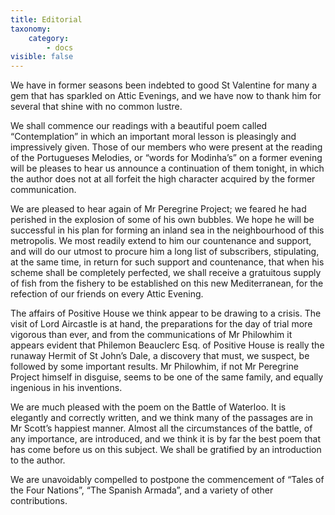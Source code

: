 ```yaml
---
title: Editorial
taxonomy:
    category:
        - docs
visible: false
---
```


We have in former seasons been indebted to good St Valentine for many a gem that has sparkled on Attic Evenings, and we have now to thank him for several that shine with no common lustre.  

We shall commence our readings with a beautiful poem called “Contemplation” in which an important moral lesson is pleasingly and impressively given. Those of our members who were present at the reading of the Portugueses Melodies, or “words for Modinha’s” on a former evening will be pleases to hear us announce a continuation of them tonight, in which the author does not at all forfeit the high character acquired by the former communication.  

We are pleased to hear again of Mr Peregrine Project; we feared he had perished in the explosion of some of his own bubbles. We hope he will be successful in his plan for forming an inland sea in the neighbourhood of this metropolis. We most readily extend to him our countenance and support, and will do our utmost to procure him a long list of subscribers, stipulating, at the same time, in return for such support and countenance, that when his scheme shall be completely perfected, we shall receive a gratuitous supply of fish from the fishery to be established on this new Mediterranean, for the refection of our friends on every Attic Evening.  

The affairs of Positive House we think appear to be drawing to a crisis. The visit of Lord Aircastle is at hand, the preparations for the day of trial more vigorous than ever, and from the communications of Mr Philowhim it appears evident that Philemon Beauclerc Esq. of Positive House is really the runaway Hermit of St John’s Dale, a discovery that must, we suspect, be followed by some important results. Mr Philowhim, if not Mr Peregrine Project himself in disguise, seems to be one of the same family, and equally ingenious in his inventions.  

We are much pleased with the poem on the Battle of Waterloo. It is elegantly and correctly written, and we think many of the passages are in Mr Scott’s happiest manner. Almost all the circumstances of the battle, of any importance, are introduced, and we think it is by far the best poem that has come before us on this subject. We shall be gratified by an introduction to the author.  

We are unavoidably compelled to postpone the commencement of “Tales of the Four Nations”, “The Spanish Armada”, and a variety of other contributions.